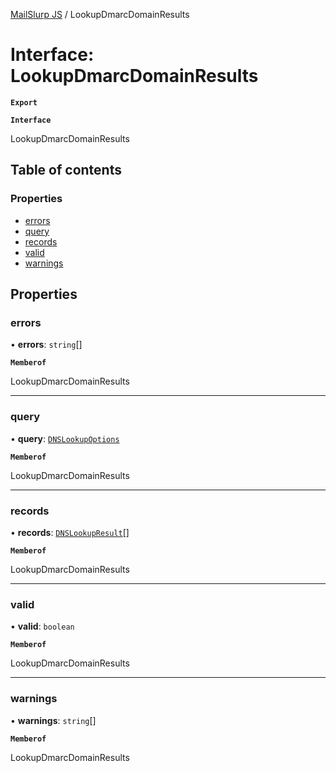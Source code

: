 [MailSlurp JS](../README.md) / LookupDmarcDomainResults

# Interface: LookupDmarcDomainResults

**`Export`**

**`Interface`**

LookupDmarcDomainResults

## Table of contents

### Properties

- [errors](LookupDmarcDomainResults.md#errors)
- [query](LookupDmarcDomainResults.md#query)
- [records](LookupDmarcDomainResults.md#records)
- [valid](LookupDmarcDomainResults.md#valid)
- [warnings](LookupDmarcDomainResults.md#warnings)

## Properties

### errors

• **errors**: `string`[]

**`Memberof`**

LookupDmarcDomainResults

___

### query

• **query**: [`DNSLookupOptions`](DNSLookupOptions.md)

**`Memberof`**

LookupDmarcDomainResults

___

### records

• **records**: [`DNSLookupResult`](DNSLookupResult.md)[]

**`Memberof`**

LookupDmarcDomainResults

___

### valid

• **valid**: `boolean`

**`Memberof`**

LookupDmarcDomainResults

___

### warnings

• **warnings**: `string`[]

**`Memberof`**

LookupDmarcDomainResults
